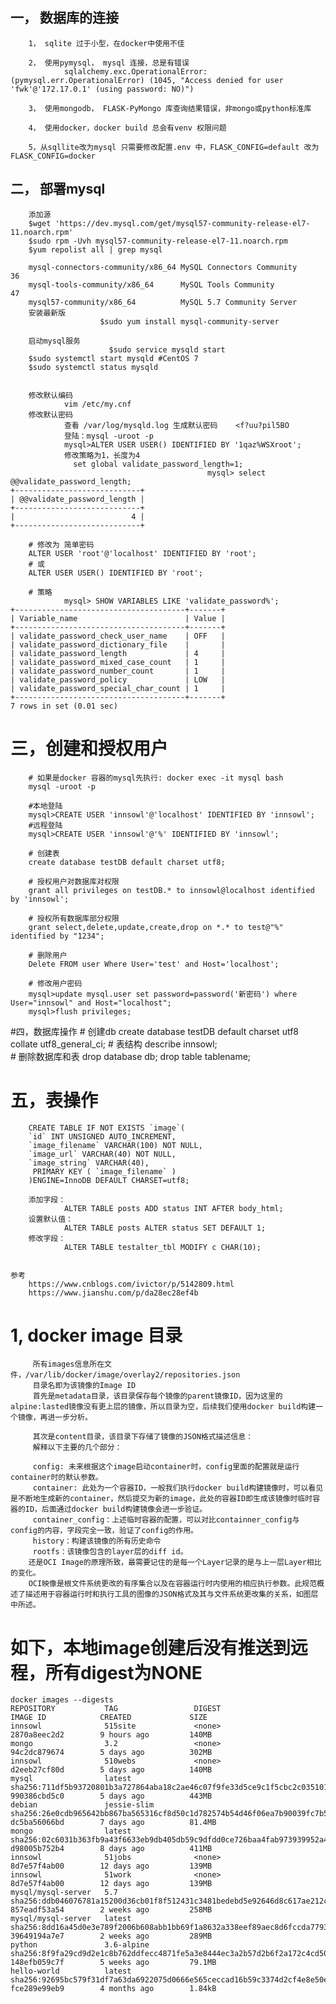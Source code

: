 ## 一， 数据库的连接
        1， sqlite 过于小型，在docker中使用不佳

        2， 使用pymysql， mysql 连接，总是有错误
                sqlalchemy.exc.OperationalError: (pymysql.err.OperationalError) (1045, "Access denied for user 'fwk'@'172.17.0.1' (using password: NO)")
        
        3， 使用mongodb， FLASK-PyMongo 库查询结果错误，非mongo或python标准库

        4， 使用docker，docker build 总会有venv 权限问题

        5，从sqllite改为mysql 只需要修改配置.env 中，FLASK_CONFIG=default 改为 FLASK_CONFIG=docker

## 二， 部署mysql
        添加源
        $wget 'https://dev.mysql.com/get/mysql57-community-release-el7-11.noarch.rpm'
        $sudo rpm -Uvh mysql57-community-release-el7-11.noarch.rpm
        $yum repolist all | grep mysql

        mysql-connectors-community/x86_64 MySQL Connectors Community                  36
        mysql-tools-community/x86_64      MySQL Tools Community                       47
        mysql57-community/x86_64          MySQL 5.7 Community Server 
        安装最新版
                        $sudo yum install mysql-community-server

        启动mysql服务
                          $sudo service mysqld start
        $sudo systemctl start mysqld #CentOS 7
        $sudo systemctl status mysqld 


        修改默认编码
                vim /etc/my.cnf
        修改默认密码
                查看 /var/log/mysqld.log 生成默认密码    <f?uu?pil5BO
                登陆：mysql -uroot -p
                mysql>ALTER USER USER() IDENTIFIED BY '1qaz%WSXroot';
                修改策略为1，长度为4
                  set global validate_password_length=1;
                                                mysql> select @@validate_password_length;
    +----------------------------+
    | @@validate_password_length |
    +----------------------------+
    |                          4 |
    +----------------------------+

        # 修改为 简单密码
        ALTER USER 'root'@'localhost' IDENTIFIED BY 'root';
        # 或  
        ALTER USER USER() IDENTIFIED BY 'root';

        # 策略
                mysql> SHOW VARIABLES LIKE 'validate_password%';
    +--------------------------------------+-------+
    | Variable_name                        | Value |
    +--------------------------------------+-------+
    | validate_password_check_user_name    | OFF   |
    | validate_password_dictionary_file    |       |
    | validate_password_length             | 4     |
    | validate_password_mixed_case_count   | 1     |
    | validate_password_number_count       | 1     |
    | validate_password_policy             | LOW   |
    | validate_password_special_char_count | 1     |
    +--------------------------------------+-------+
    7 rows in set (0.01 sec)


# 三，创建和授权用户
        # 如果是docker 容器的mysql先执行: docker exec -it mysql bash
        mysql -uroot -p
        
        #本地登陆
        mysql>CREATE USER 'innsowl'@'localhost' IDENTIFIED BY 'innsowl';  
        #远程登陆
        mysql>CREATE USER 'innsowl'@'%' IDENTIFIED BY 'innsowl';       
        
        # 创建表
        create database testDB default charset utf8;

        # 授权用户对数据库对权限
        grant all privileges on testDB.* to innsowl@localhost identified by 'innsowl';
        
        # 授权所有数据库部分权限
        grant select,delete,update,create,drop on *.* to test@"%" identified by "1234";

        # 删除用户
        Delete FROM user Where User='test' and Host='localhost';
        
        # 修改用户密码
        mysql>update mysql.user set password=password('新密码') where User="innsowl" and Host="localhost";
        mysql>flush privileges;        

#四，数据库操作
        # 创建db
        create database testDB default charset utf8 collate utf8_general_ci;
        # 表结构
        describe  innsowl;            
        # 删除数据库和表
        drop  database  db;
        drop table  tablename;

# 五，表操作
        CREATE TABLE IF NOT EXISTS `image`(
        `id` INT UNSIGNED AUTO_INCREMENT,
        `image_filename` VARCHAR(100) NOT NULL,
        `image_url` VARCHAR(40) NOT NULL,
        `image_string` VARCHAR(40),
         PRIMARY KEY ( `image_filename` )
        )ENGINE=InnoDB DEFAULT CHARSET=utf8;

        添加字段：
                ALTER TABLE posts ADD status INT AFTER body_html;
        设置默认值：
                ALTER TABLE posts ALTER status SET DEFAULT 1;
        修改字段：
                ALTER TABLE testalter_tbl MODIFY c CHAR(10);


    参考
        https://www.cnblogs.com/ivictor/p/5142809.html
        https://www.jianshu.com/p/da28ec28ef4b
        
# 1, docker image 目录
         所有images信息所在文件，/var/lib/docker/image/overlay2/repositories.json
         目录名即为该镜像的Image ID
         首先是metadata目录，该目录保存每个镜像的parent镜像ID，因为这里的alpine:lasted镜像没有更上层的镜像，所以目录为空，后续我们使用docker build构建一个镜像，再进一步分析。

         其次是content目录，该目录下存储了镜像的JSON格式描述信息：
         解释以下主要的几个部分：

         config: 未来根据这个image启动container时，config里面的配置就是运行container时的默认参数。
         container: 此处为一个容器ID，一般我们执行docker build构建镜像时，可以看见是不断地生成新的container，然后提交为新的image，此处的容器ID即生成该镜像时临时容器的ID，后面通过docker build构建镜像会进一步验证。
         container_config：上述临时容器的配置，可以对比containner_config与config的内容，字段完全一致，验证了config的作用。
         history：构建该镜像的所有历史命令
         rootfs：该镜像包含的layer层的diff id。
        还是OCI Image的原理所致，最需要记住的是每一个Layer记录的是与上一层Layer相比的变化。
        OCI映像是根文件系统更改的有序集合以及在容器运行时内使用的相应执行参数。此规范概述了描述用于容器运行时和执行工具的图像的JSON格式及其与文件系统更改集的关系，如图层中所述。

# 如下，本地image创建后没有推送到远程，所有digest为NONE

    docker images --digests        
    REPOSITORY           TAG                 DIGEST                                                                    IMAGE ID            CREATED             SIZE
    innsowl              515site             <none>                                                                    2870a8eec2d2        9 hours ago         140MB
    mongo                3.2                 <none>                                                                    94c2dc879674        5 days ago          302MB
    innsowl              510webs             <none>                                                                    d2eeb27cf80d        5 days ago          140MB
    mysql                latest              sha256:711df5b93720801b3a727864aba18c2ae46c07f9fe33d5ce9c1f5cbc2c035101   990386cbd5c0        5 days ago          443MB
    debian               jessie-slim         sha256:26e0cdb965642bb867ba565316cf8d50c1d782574b54d46f06ea7b90039fc7b5   dc5ba56066bd        7 days ago          81.4MB
    mongo                latest              sha256:02c6031b363fb9a43f6633eb9db405db59c9dfdd0ce726baa4fab973939952a4   d98005b752b4        8 days ago          411MB
    innsowl              51jobs              <none>                                                                    8d7e57f4ab00        12 days ago         139MB
    innsowl              51work              <none>                                                                    8d7e57f4ab00        12 days ago         139MB
    mysql/mysql-server   5.7                 sha256:ddb046076781a15200d36cb01f8f512431c3481bedebd5e92646d8c617ae212c   857eadf53a54        2 weeks ago         258MB
    mysql/mysql-server   latest              sha256:8dd16a45d0e3e789f2006b608abb1bb69f1a8632a338eef89aec8d6fccda7793   39649194a7e7        2 weeks ago         289MB
    python               3.6-alpine          sha256:8f9fa29cd9d2e1c8b762ddfecc4871fe5a3e8444ec3a2b57d2b6f2a172c4cd50   148efb059c7f        5 weeks ago         79.1MB
    hello-world          latest              sha256:92695bc579f31df7a63da6922075d0666e565ceccad16b59c3374d2cf4e8e50e   fce289e99eb9        4 months ago        1.84kB

        
        